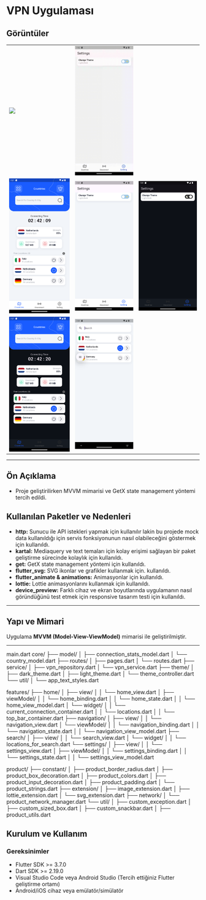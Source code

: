 # VPN Uygulaması


## Görüntüler

<table>
  <tr>
    <td><img src="app_images/app.gif" width="250" /></td>
    <td><img src="app_images/theme_change.gif" width="250" /></td>
  </tr>
  <tr>
    <td><img src="app_images/1.png" width="250" /></td>
    <td><img src="app_images/2.png" width="250" /></td>
    <td><img src="app_images/3.png" width="250" /></td>
  </tr>
  <tr>
    <td><img src="app_images/4.png" width="250" /></td>
    <td><img src="app_images/5.png" width="250" /></td>
  </tr>
</table>

---

## Ön Açıklama
- Proje geliştirilirken MVVM mimarisi ve GetX state management yöntemi tercih edildi.

## Kullanılan Paketler ve Nedenleri

- **http:** Sunucu ile API istekleri yapmak için kullanılır lakin bu projede mock data kullanıldığı için servis fonksiyonunun nasıl olabileceğini göstermek için kullanıldı.  
- **kartal:** Mediaquery ve text temaları için kolay erişimi sağlayan bir paket geliştirme sürecinde kolaylık için kullanıldı.  
- **get:** GetX state management yöntemi için kullanıldı.  
- **flutter_svg:** SVG ikonlar ve grafikler kullanmak için. kullanıldı.  
- **flutter_animate & animations:** Animasyonlar için kullanıldı.  
- **lottie:** Lottie animasyonlarını kullanmak için kullanıldı.  
- **device_preview:** Farklı cihaz ve ekran boyutlarında uygulamanın nasıl göründüğünü test etmek için responsive tasarım testi için kullanıldı.  

---

## Yapı ve Mimari
Uygulama **MVVM (Model-View-ViewModel)** mimarisi ile geliştirilmiştir.

---

main.dart
core/
├── model/
│ ├── connection_stats_model.dart
│ └── country_model.dart
├── routes/
│ ├── pages.dart
│ └── routes.dart
├── service/
│ ├── vpn_repository.dart
│ └── vpn_service.dart
├── theme/
│ ├── dark_theme.dart
│ ├── light_theme.dart
│ └── theme_controller.dart
└── util/
│ └── app_text_styles.dart

features/
├── home/
│ ├── view/
│ │ └── home_view.dart
│ ├── viewModel/
│ │ └── home_binding.dart
│ │ └── home_state.dart
│ │ └── home_view_model.dart
│ └── widget/
│ │ └──  current_connection_container.dart
│ │ └──  locations.dart
│ │ └──  top_bar_container.dart
├── navigation/
│ ├── view/
│ │ └── navigation_view.dart
│ └── viewModel/
│ │ └──  navigation_binding.dart
│ │ └──  navigation_state.dart
│ │ └──  navigation_view_model.dart
├── search/
│ ├── view/
│ │ └── search_view.dart
│ └── widget/
│ │ └──  locations_for_search.dart
└── settings/
│ ├── view/
│ │ └── settings_view.dart
│ ├── viewModel/
│ │ └── settings_binding.dart
│ │ └── settings_state.dart
│ │ └── settings_view_model.dart

product/
├── constant/
│ ├── product_border_radius.dart
│ ├── product_box_decoration.dart
│ ├── product_colors.dart
│ ├── product_input_decoration.dart
│ ├── product_padding.dart
│ └── product_strings.dart
├── extension/
│ ├── image_extension.dart
│ ├── lottie_extension.dart
│ └── svg_extension.dart
├── network/
│ └── product_network_manager.dart
└── util/
│ ├── custom_exception.dart
│ ├── custom_sized_box.dart
│ ├── custom_snackbar.dart
│ ├── product_utils.dart

## Kurulum ve Kullanım

### Gereksinimler

- Flutter SDK >= 3.7.0  
- Dart SDK >= 2.19.0
- Visual Studio Code veya Android Studio (Tercih ettiğiniz Flutter geliştirme ortamı)  
- Android/iOS cihaz veya emülatör/simülatör
